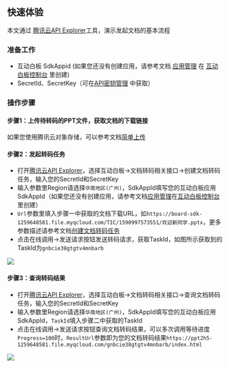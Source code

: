 ## 快速体验
本文通过 [腾讯云API Explorer](https://console.cloud.tencent.com/api/explorer?Product=tiw&Version=2019-09-19&Action=CreateTranscode&SignVersion=)工具，演示发起文档的基本流程

### 准备工作
- 互动白板 SdkAppid (如果您还没有创建应用，请参考文档 [应用管理](../../控制台指南/应用管理.md) 在 [互动白板控制台](https://console.cloud.tencent.com/tiw/app) 里创建)
- SecretId、SecretKey（可在[API密钥管理](https://console.cloud.tencent.com/cam/capi) 中获取）

### 操作步骤
#### 步骤1：上传待转码的PPT文件，获取文档的下载链接
如果您使用腾讯云对象存储，可以参考文档[简单上传](https://cloud.tencent.com/document/product/436/14113)

#### 步骤2：发起转码任务
   - 打开[腾讯云API Explorer](https://console.cloud.tencent.com/api/explorer?Product=tiw&Version=2019-09-19&Action=CreateTranscode&SignVersion=)，选择互动白板->文档转码相关接口->创建文档转码任务，输入您的SecretId和SecretKey
   - 输入参数里Region请选择`华南地区(广州)`，SdkAppId填写您的互动白板应用SdkAppId（如果您还没有创建应用，请参考文档[应用管理](../../控制台指南/应用管理.md)在[互动白板控制台](https://console.cloud.tencent.com/tiw/app)里创建）
   - `Url`参数里填入步骤一中获取的文档下载URL，如`https://board-sdk-1259648581.file.myqcloud.com/TIC/1590997573551/欢迎新同学.pptx`，更多参数描述请参考文档[创建文档转码任务](https://cloud.tencent.com/document/product/1137/40060)
   - 点击在线调用->发送请求按钮发送转码请求，获取TaskId，如图所示获取到的TaskId为`gnbcie38gtgtv4mnbarb`

![](https://main.qcloudimg.com/raw/83884ec74e199e06f19fe2da790fc4c4.png)

#### 步骤3：查询转码结果
   - 打开[腾讯云API Explorer](https://console.cloud.tencent.com/api/explorer?Product=tiw&Version=2019-09-19&Action=DescribeTranscode&SignVersion=)，选择互动白板->文档转码相关接口->查询文档转码任务，输入您的SecretId和SecretKey
   - 输入参数里Region请选择`华南地区(广州)`，SdkAppId填写您的互动白板应用SdkAppId，`TaskId`填入步骤二中获取的TaskId
   - 点击在线调用->发送请求按钮查询文档转码结果，可以多次调用等待进度`Progress=100`时，`ResultUrl`参数即为您的文档转码结果`https://ppt2h5-1259648581.file.myqcloud.com/gnbcie38gtgtv4mnbarb/index.html`

![](https://main.qcloudimg.com/raw/9a2a06b9d0fe61f64c59476ff5a74260.png)